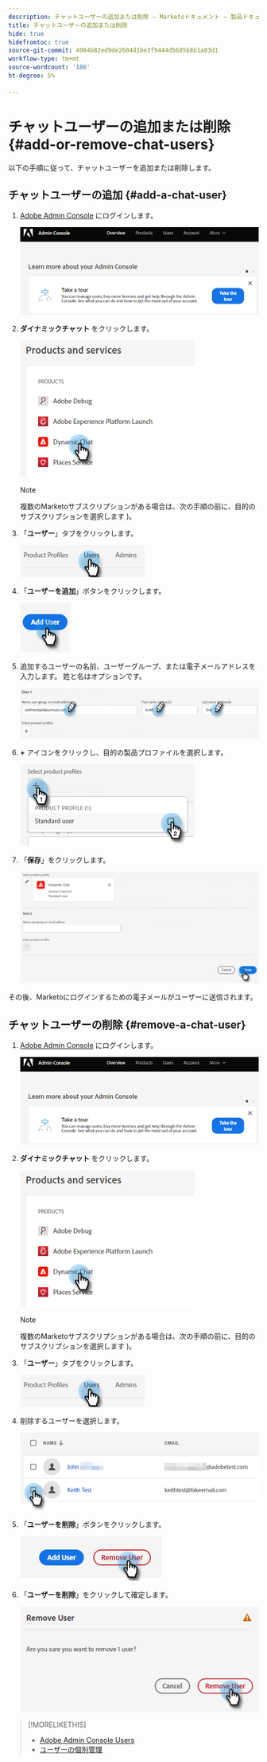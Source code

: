 ```yaml
---
description: チャットユーザーの追加または削除 — Marketoドキュメント — 製品ドキュメント
title: チャットユーザーの追加または削除
hide: true
hidefromtoc: true
source-git-commit: 4984b82ed9de2684d1be3f9444d5685b8b1a03d1
workflow-type: tm+mt
source-wordcount: '186'
ht-degree: 5%

---
```


# チャットユーザーの追加または削除 {#add-or-remove-chat-users}

以下の手順に従って、チャットユーザーを追加または削除します。

## チャットユーザーの追加 {#add-a-chat-user}

1. [Adobe Admin Console](https://adminconsole.adobe.com/) にログインします。

   ![](assets/add-or-remove-chat-users-1.png)

1. **ダイナミックチャット** をクリックします。

   ![](assets/add-or-remove-chat-users-2.png)

   >[!NOTE]
   >
   >複数のMarketoサブスクリプションがある場合は、次の手順の前に、目的のサブスクリプションを選択します )。

1. 「**ユーザー**」タブをクリックします。

   ![](assets/add-or-remove-chat-users-3.png)

1. 「**ユーザーを追加**」ボタンをクリックします。

   ![](assets/add-or-remove-chat-users-4.png)

1. 追加するユーザーの名前、ユーザーグループ、または電子メールアドレスを入力します。 姓と名はオプションです。

   ![](assets/add-or-remove-chat-users-5.png)

1. **+** アイコンをクリックし、目的の製品プロファイルを選択します。

   ![](assets/add-or-remove-chat-users-6.png)

1. 「**保存**」をクリックします。

   ![](assets/add-or-remove-chat-users-7.png)

その後、Marketoにログインするための電子メールがユーザーに送信されます。

## チャットユーザーの削除 {#remove-a-chat-user}

1. [Adobe Admin Console](https://adminconsole.adobe.com/) にログインします。

   ![](assets/add-or-remove-chat-users-8.png)

1. **ダイナミックチャット** をクリックします。

   ![](assets/add-or-remove-chat-users-9.png)

   >[!NOTE]
   >
   >複数のMarketoサブスクリプションがある場合は、次の手順の前に、目的のサブスクリプションを選択します )。

1. 「**ユーザー**」タブをクリックします。

   ![](assets/add-or-remove-chat-users-10.png)

1. 削除するユーザーを選択します。

   ![](assets/add-or-remove-chat-users-11.png)

1. 「**ユーザーを削除**」ボタンをクリックします。

   ![](assets/add-or-remove-chat-users-12.png)

1. 「**ユーザーを削除**」をクリックして確定します。

   ![](assets/add-or-remove-chat-users-13.png)

>[!MORELIKETHIS]
>
>* [Adobe Admin Console Users](https://helpx.adobe.com/enterprise/using/users.html)
>* [ユーザーの個別管理](https://helpx.adobe.com/enterprise/using/manage-users-individually.html)

